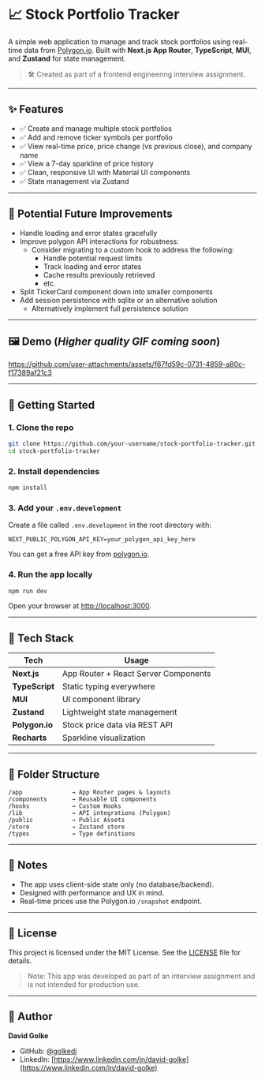 # 📈 Stock Portfolio Tracker

A simple web application to manage and track stock portfolios using real-time data from [Polygon.io](https://polygon.io). Built with **Next.js App Router**, **TypeScript**, **MUI**, and **Zustand** for state management.

> 🛠 Created as part of a frontend engineering interview assignment.

---

## ✨ Features

- ✅ Create and manage multiple stock portfolios
- ✅ Add and remove ticker symbols per portfolio
- ✅ View real-time price, price change (vs previous close), and company name
- ✅ View a 7-day sparkline of price history
- ✅ Clean, responsive UI with Material UI components
- ✅ State management via Zustand

---

## 🚧 Potential Future Improvements

- Handle loading and error states gracefully
- Improve polygon API interactions for robustness:
  - Consider migrating to a custom hook to address the following:
    - Handle potential request limits
    - Track loading and error states
    - Cache results previously retrieved
    - etc.
- Split TickerCard component down into smaller components
- Add session persistence with sqlite or an alternative solution
  - Alternatively implement full persistence solution

---

## 🖼️ Demo (_Higher quality GIF coming soon_)

https://github.com/user-attachments/assets/f67fd59c-0731-4859-a80c-f17389af21c3

---

## 🚀 Getting Started

### 1. Clone the repo

```bash
git clone https://github.com/your-username/stock-portfolio-tracker.git
cd stock-portfolio-tracker
```

### 2. Install dependencies

```bash
npm install
```

### 3. Add your `.env.development`

Create a file called `.env.development` in the root directory with:

```
NEXT_PUBLIC_POLYGON_API_KEY=your_polygon_api_key_here
```

You can get a free API key from [polygon.io](https://polygon.io).

### 4. Run the app locally

```bash
npm run dev
```

Open your browser at [http://localhost:3000](http://localhost:3000).

---

## 🧱 Tech Stack

| Tech           | Usage                                |
| -------------- | ------------------------------------ |
| **Next.js**    | App Router + React Server Components |
| **TypeScript** | Static typing everywhere             |
| **MUI**        | UI component library                 |
| **Zustand**    | Lightweight state management         |
| **Polygon.io** | Stock price data via REST API        |
| **Recharts**   | Sparkline visualization              |

---

## 🧪 Folder Structure

```
/app              → App Router pages & layouts
/components       → Reusable UI components
/hooks            → Custom Hooks
/lib              → API integrations (Polygon)
/public           → Public Assets
/store            → Zustand store
/types            → Type definitions
```

---

## 🧠 Notes

- The app uses client-side state only (no database/backend).
- Designed with performance and UX in mind.
- Real-time prices use the Polygon.io `/snapshot` endpoint.

---

## 📄 License

This project is licensed under the MIT License. See the [LICENSE](./LICENSE) file for details.

> Note: This app was developed as part of an interview assignment and is not intended for production use.

---

## 👤 Author

**David Golke**

- GitHub: [@golkedj](https://github.com/golkedj)
- LinkedIn: [https://www.linkedin.com/in/david-golke](https://www.linkedin.com/in/david-golke)
